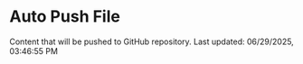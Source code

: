 # Auto Push File

Content that will be pushed to GitHub repository.
Last updated: 06/29/2025, 03:46:55 PM